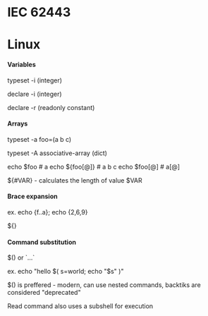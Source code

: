 # IEC 62443


# Linux

#### **Variables**

typeset -i (integer)

declare -i (integer)

declare -r (readonly constant)

#### **Arrays**

typeset -a foo=(a b c)

typeset -A associative-array (dict)

echo $foo
\# a
echo ${foo[@]}
\# a b c
echo $foo[@]
\# a[@]

${#VAR} - calculates the length of value $VAR

#### **Brace expansion**

ex. echo {f..a}; echo {2,6,9}

${}

#### **Command substitution**

$() or \`...\` 

ex. echo "hello $( s=world; echo "$s" )"

$() is preffered - modern, can use nested commands, backtiks are considered "deprecated"

Read command also uses a subshell for execution
